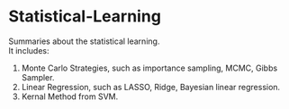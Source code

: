 # Statistical-Learning
Summaries about the statistical learning.  
It includes:
1. Monte Carlo Strategies, such as importance sampling, MCMC, Gibbs Sampler.
2. Linear Regression, such as LASSO, Ridge, Bayesian linear regression.
3. Kernal Method from SVM.
